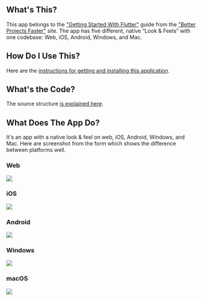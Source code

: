 ## What's This?

This app belongs to the ["Getting Started With Flutter"](https://betterprojectsfaster.com/guide/getting-started-flutter/#sample-application-native-look--feel-with-flutter) guide from the ["Better Projects Faster"](https://betterprojectsfaster.com) site. The app has five different, native “Look & Feels” with one codebase: Web, iOS, Android, Windows, and Mac.


## How Do I Use This?

Here are the [instructions for getting and installing this application](https://betterprojectsfaster.com/guide/getting-started-flutter/#getting-the-code).


## What's the Code?

The source structure [is explained here](https://betterprojectsfaster.com/guide/getting-started-flutter/#source-structure).


## What Does The App Do?

It's an app with a native look & feel on web, iOS, Android, Windows, and Mac. Here are screenshot from the form which shows the difference between platforms well.

### Web

![](https://res.cloudinary.com/dcq9actqm/image/upload/c_crop,f_auto,q_auto/c_limit,w_882/v1560909049/bpf-site/guide/getting-started-flutter/Form_Web_tbohlc.png)

### iOS

![](https://res.cloudinary.com/dcq9actqm/image/upload/c_crop,f_auto,q_auto/c_limit,w_375/v1560909049/bpf-site/guide/getting-started-flutter/Form_iOS_losvjj.png)

### Android

![](https://res.cloudinary.com/dcq9actqm/image/upload/c_crop,f_auto,q_auto/c_limit,w_360/v1560909049/bpf-site/guide/getting-started-flutter/Form_Android_kndrli.png)

### Windows

![](https://res.cloudinary.com/dcq9actqm/image/upload/c_crop,f_auto,q_auto/c_limit,w_1062/v1560909049/bpf-site/guide/getting-started-flutter/Form_Windows_y9tbtj.png)

### macOS

![](https://res.cloudinary.com/dcq9actqm/image/upload/c_crop,f_auto,q_auto/c_limit,w_765/v1560909049/bpf-site/guide/getting-started-flutter/Form_macOS_qpq7r5.png)
